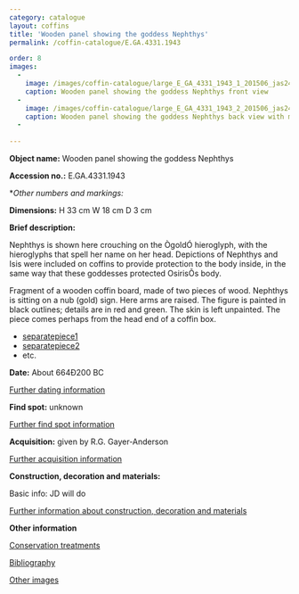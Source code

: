 ```yaml
---
category: catalogue
layout: coffins
title: 'Wooden panel showing the goddess Nephthys'
permalink: /coffin-catalogue/E.GA.4331.1943

order: 8
images: 
  -
    image: /images/coffin-catalogue/large_E_GA_4331_1943_1_201506_jas244_mas.jpg
    caption: Wooden panel showing the goddess Nephthys front view 
  -
    image: /images/coffin-catalogue/large_E_GA_4331_1943_2_201506_jas244_mas.jpg
    caption: Wooden panel showing the goddess Nephthys back view with markings 
  -
    
---
```


**Object name:** 
Wooden panel showing the goddess Nephthys

**Accession no.:** 
E.GA.4331.1943

**Other numbers and markings:*
<other numbers etc.>

**Dimensions:** 
H 33 cm
W 18 cm
D 3 cm

**Brief description:** 

Nephthys is shown here crouching on the ÒgoldÓ hieroglyph, with the hieroglyphs that spell her name on her head. Depictions of Nephthys and Isis were included on coffins to provide protection to the body inside, in the same way that these goddesses protected OsirisÕs body. 

Fragment of a wooden coffin board, made of two pieces of wood. Nephthys is sitting on a nub (gold) sign.
Here arms are raised. The figure is painted in black outlines; details are in red and green. The skin
is left unpainted. The piece comes perhaps from the head end of a coffin box.



* [separatepiece1](filereference1)
* [separatepiece2](filereference2)
* etc.

**Date:**
About 664Ð200 BC

[Further dating information](/coffin-catalogue/E.GA.4331.1943_dating)

**Find spot:**
unknown

[Further find spot information](/coffin-catalogue/E.GA.4331.1943_findspot)

**Acquisition:**
given by R.G. Gayer-Anderson

[Further acquisition information](/coffin-catalogue/E.GA.4331.1943_acquisition)

**Construction, decoration and materials:**

Basic info: JD will do

[Further information about construction, decoration and materials](/coffin-catalogue/<linkname>_materials)


**Other information**

[Conservation treatments](/coffin-catalogue/<linkname>_conservation)

[Bibliography](/coffin-catalogue/<linkname>_bibliography)

[Other images](/coffin-catalogue/<linkname>_imagesheet)



